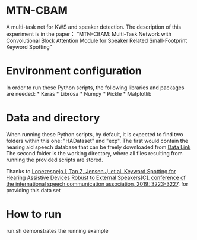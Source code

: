 # MTN-CBAM
A multi-task net for KWS and speaker detection.
The description of this experiment is in the paper：
“MTN-CBAM: Multi-Task Network with Convolutional Block Attention Module for Speaker Related Small-Footprint Keyword Spotting”
# Environment configuration
In order to run these Python scripts, the following libraries and packages are needed:
	* Keras
	* Librosa
	* Numpy
	* Pickle
	* Matplotlib
# Data and directory  
When running these Python scripts, by default, it is expected to find two
	folders within this one: "HADataset" and "exp". The first would contain
	the hearing aid speech database that can be freely downloaded from [Data Link](https://drive.google.com/file/d/1EMgPGZZm1TKtYqSxVnTQ90DsZTjjmPmx/view?usp=sharing)
	The second folder is the working directory, where all files resulting from running the
	provided scripts are stored.

Thanks to [Lopezespejo I, Tan Z, Jensen J, et al. Keyword Spotting for Hearing Assistive Devices Robust to External Speakers[C]. conference of the international speech communication association, 2019: 3223-3227](https://cn.bing.com/academic/profile?id=5897b33944ec0496f93494c64a246f9d&encoded=0&v=paper_preview&mkt=zh-cn).  for providing this data set

# How to run
run.sh demonstrates the running example
